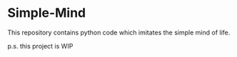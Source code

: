 # Simple-Mind
This repository contains python code which imitates the simple mind of life.

p.s.
this project is WIP
